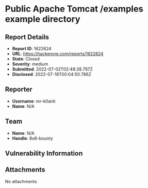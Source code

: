 # Public Apache Tomcat /examples example directory

## Report Details
- **Report ID**: 1622624
- **URL**: https://hackerone.com/reports/1622624
- **State**: Closed
- **Severity**: medium
- **Submitted**: 2022-07-02T02:48:28.797Z
- **Disclosed**: 2022-07-18T00:04:50.786Z

## Reporter
- **Username**: mr-k0anti
- **Name**: N/A

## Team
- **Name**: N/A
- **Handle**: 8x8-bounty

## Vulnerability Information


## Attachments
No attachments

